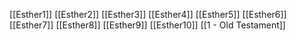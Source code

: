 [[Esther1]]
[[Esther2]]
[[Esther3]]
[[Esther4]]
[[Esther5]]
[[Esther6]]
[[Esther7]]
[[Esther8]]
[[Esther9]]
[[Esther10]]
[[1 - Old Testament]]